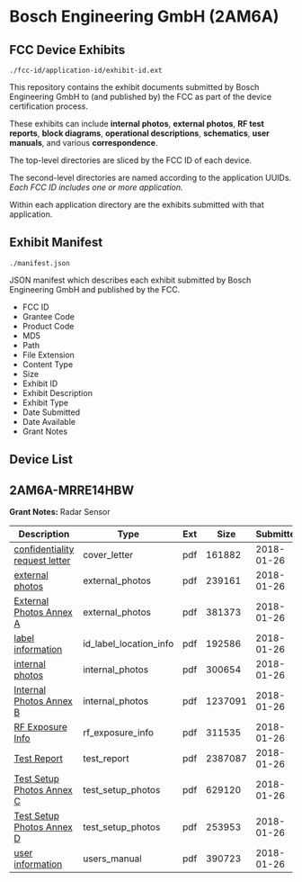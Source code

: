 # Bosch Engineering GmbH (2AM6A)
## FCC Device Exhibits

```
./fcc-id/application-id/exhibit-id.ext
```

This repository contains the exhibit documents submitted by Bosch Engineering GmbH to (and published by) the FCC as part of the device certification process.

These exhibits can include **internal photos**, **external photos**, **RF test reports**, **block diagrams**, **operational descriptions**, **schematics**, **user manuals**, and various **correspondence**.

The top-level directories are sliced by the FCC ID of each device.

The second-level directories are named according to the application UUIDs. *Each FCC ID includes one or more application.*

Within each application directory are the exhibits submitted with that application. 

## Exhibit Manifest

```
./manifest.json
```

JSON manifest which describes each exhibit submitted by Bosch Engineering GmbH and published by the FCC.

- FCC ID
- Grantee Code
- Product Code
- MD5
- Path
- File Extension
- Content Type
- Size
- Exhibit ID
- Exhibit Description
- Exhibit Type
- Date Submitted
- Date Available
- Grant Notes

## Device List
## 2AM6A-MRRE14HBW
**Grant Notes:** Radar Sensor

| Description | Type | Ext | Size | Submitted | Available |
| ----------- | ---- | --- | ---- | --------- | --------- |
| [confidentiality request letter](2AM6A-MRRE14HBW/9b6eec9aaf1e7ea5cf394a5318de4001/3730080.pdf) | cover_letter | pdf | 161882 | 2018-01-26 | 2018-01-26 |
| [external photos](2AM6A-MRRE14HBW/9b6eec9aaf1e7ea5cf394a5318de4001/3730060.pdf) | external_photos | pdf | 239161 | 2018-01-26 | 2018-01-26 |
| [External Photos Annex A](2AM6A-MRRE14HBW/9b6eec9aaf1e7ea5cf394a5318de4001/3730087.pdf) | external_photos | pdf | 381373 | 2018-01-26 | 2018-01-26 |
| [label information](2AM6A-MRRE14HBW/9b6eec9aaf1e7ea5cf394a5318de4001/3730078.pdf) | id_label_location_info | pdf | 192586 | 2018-01-26 | 2018-01-26 |
| [internal photos](2AM6A-MRRE14HBW/9b6eec9aaf1e7ea5cf394a5318de4001/3730070.pdf) | internal_photos | pdf | 300654 | 2018-01-26 | 2018-01-26 |
| [Internal Photos Annex B](2AM6A-MRRE14HBW/9b6eec9aaf1e7ea5cf394a5318de4001/3730081.pdf) | internal_photos | pdf | 1237091 | 2018-01-26 | 2018-01-26 |
| [RF Exposure Info](2AM6A-MRRE14HBW/9b6eec9aaf1e7ea5cf394a5318de4001/3730089.pdf) | rf_exposure_info | pdf | 311535 | 2018-01-26 | 2018-01-26 |
| [Test Report](2AM6A-MRRE14HBW/9b6eec9aaf1e7ea5cf394a5318de4001/3730110.pdf) | test_report | pdf | 2387087 | 2018-01-26 | 2018-01-26 |
| [Test Setup Photos Annex C](2AM6A-MRRE14HBW/9b6eec9aaf1e7ea5cf394a5318de4001/3730083.pdf) | test_setup_photos | pdf | 629120 | 2018-01-26 | 2018-01-26 |
| [Test Setup Photos Annex D](2AM6A-MRRE14HBW/9b6eec9aaf1e7ea5cf394a5318de4001/3730085.pdf) | test_setup_photos | pdf | 253953 | 2018-01-26 | 2018-01-26 |
| [user information](2AM6A-MRRE14HBW/9b6eec9aaf1e7ea5cf394a5318de4001/3730067.pdf) | users_manual | pdf | 390723 | 2018-01-26 | 2018-01-26 |
